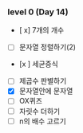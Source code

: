 ### level 0 (Day 14)

- [ x] 7개의 개수
- [ ] 문자열 정렬하기(2)
- [x ] 세균증식
- [ ] 제곱수 판별하기
- [x] 문자열안에 문자열
- [ ] OX퀴즈
- [ ] 자릿수 더하기
- [ ] n의 배수 고르기
